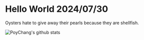 # Hello World 2024/07/30

Oysters hate to give away their pearls because they are shellfish.

![PoyChang's github stats](https://github-readme-stats.vercel.app/api?username=poychang&show_icons=true&theme=dracula)
